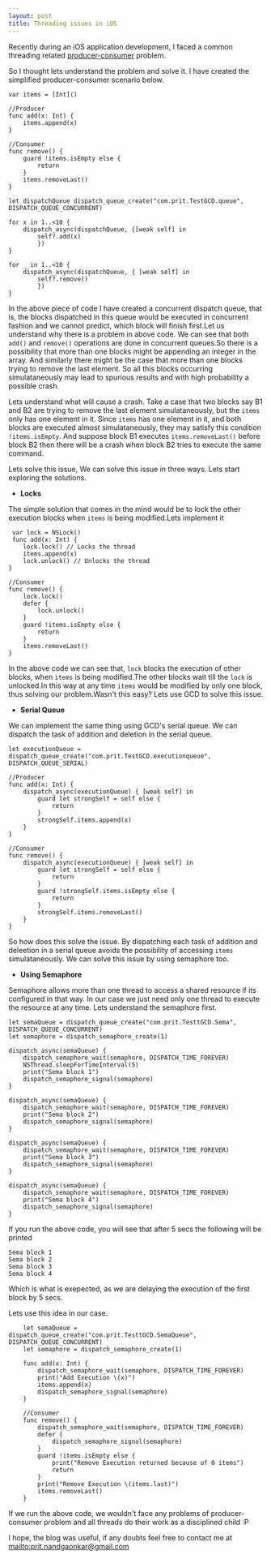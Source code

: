 ```yaml
---
layout: post
title: Threading issues in iOS
---
```


Recently during an iOS application development, I faced a common threading related [producer-consumer](https://en.wikipedia.org/wiki/Producer%E2%80%93consumer_problem) problem. 

So I thought lets understand the problem and solve it. I have created the simplified producer-consumer scenario below.

```
var items = [Int]()

//Producer
func add(x: Int) {
    items.append(x)
}
    
//Consumer
func remove() {
    guard !items.isEmpty else {
        return
    }
    items.removeLast()
}

let dispatchQueue dispatch_queue_create("com.prit.TestGCD.queue", DISPATCH_QUEUE_CONCURRENT)

for x in 1..<10 {
    dispatch_async(dispatchQueue, {[weak self] in
        self?.add(x)
        })
}
    
for _ in 1..<10 {
    dispatch_async(dispatchQueue, { [weak self] in
        self?.remove()
        })
}
```

In the above piece of code I have created a concurrent dispatch queue, that is, the blocks dispatched in this queue would be executed in concurrent fashion and we cannot predict, which block will finish first.Let us understand why there is a problem in above code. We can see that both `add()` and `remove()` operations are done in concurrent queues.So there is a possibility that more than one blocks might be appending an integer in the array. And similarly there might be the case that more than one blocks trying to remove the last element. So all this blocks occurring simulataneously may lead to spurious results and with high probability a possible crash. 

Lets understand what will cause a crash. Take a case that two blocks say B1 and B2 are trying to remove the last element simulataneously, but the `items` only has one element in it. Since `items` has one element in it, and both blocks are executed almost simulataneously, they may satisfy this condition `!items.isEmpty`. And suppose block B1 executes `items.removeLast()` before block B2 then there will be a crash when block B2 tries to execute the same command.

Lets solve this issue, We can solve this issue in three ways. Lets start exploring the solutions.

* **Locks**
	
The simple solution that comes in the mind would be to lock the other execution blocks when `items` is being modified.Lets implement it
	
```
 var lock = NSLock()
 func add(x: Int) {
    lock.lock() // Locks the thread
    items.append(x)
    lock.unlock() // Unlocks the thread
}
    
//Consumer
func remove() {
    lock.lock()
    defer {
    	lock.unlock()
    }
    guard !items.isEmpty else {
        return
    }
    items.removeLast()
}

```
In the above code we can see that, `lock` blocks the execution of other blocks, when `items` is being modified.The other blocks wait till the `lock` is unlocked.In this way at any time `items` would be modified by only one block, thus solving our problem.Wasn't this easy? Lets use GCD to solve this issue.

* **Serial Queue**

We can implement the same thing using GCD's serial queue. We can dispatch the task of addition and deletion in the serial queue.

```
let executionQueue = dispatch_queue_create("com.prit.TestGCD.executionqueue", DISPATCH_QUEUE_SERIAL)

//Producer
func add(x: Int) {
    dispatch_async(executionQueue) { [weak self] in
        guard let strongSelf = self else {
            return
        }
        strongSelf.items.append(x)
    }
}
    
//Consumer
func remove() {
    dispatch_async(executionQueue) { [weak self] in
        guard let strongSelf = self else {
            return
        }
        guard !strongSelf.items.isEmpty else {
            return
        }
        strongSelf.items.removeLast()
    }
}

```

So how does this solve the issue. By dispatching each task of addition and deleetion in a serial queue avoids the possibility of accessing `items` simulataneously.
We can solve this issue by using semaphore too. 

* **Using Semaphore**

Semaphore allows more than one thread to access a shared resource if its configured in that way. In our case we just need only one thread to execute the resource at any time. Lets understand the semaphore first.

```
let semaQueue = dispatch_queue_create("com.prit.TesttGCD.Sema", DISPATCH_QUEUE_CONCURRENT)
let semaphore = dispatch_semaphore_create(1)
    
dispatch_async(semaQueue) {
    dispatch_semaphore_wait(semaphore, DISPATCH_TIME_FOREVER)
    NSThread.sleepForTimeInterval(5)
    print("Sema block 1")
    dispatch_semaphore_signal(semaphore)
}
    
dispatch_async(semaQueue) {
    dispatch_semaphore_wait(semaphore, DISPATCH_TIME_FOREVER)
    print("Sema block 2")
    dispatch_semaphore_signal(semaphore)
}
    
dispatch_async(semaQueue) {
    dispatch_semaphore_wait(semaphore, DISPATCH_TIME_FOREVER)
    print("Sema block 3")
    dispatch_semaphore_signal(semaphore)
}
    
dispatch_async(semaQueue) {
    dispatch_semaphore_wait(semaphore, DISPATCH_TIME_FOREVER)
    print("Sema block 4")
    dispatch_semaphore_signal(semaphore)
}
```

If you run the above code, you will see that after 5 secs the following will be printed

```
Sema block 1
Sema block 2
Sema block 3
Sema block 4
```	
Which is what is exepected, as we are delaying the execution of the first block by 5 secs.

Lets use this idea in our case.

```
    let semaQueue = dispatch_queue_create("com.prit.TesttGCD.SemaQueue", DISPATCH_QUEUE_CONCURRENT)
    let semaphore = dispatch_semaphore_create(1)
   
    func add(x: Int) {
        dispatch_semaphore_wait(semaphore, DISPATCH_TIME_FOREVER)
        print("Add Execution \(x)")
        items.append(x)
        dispatch_semaphore_signal(semaphore)
    }
    
    //Consumer
    func remove() {
        dispatch_semaphore_wait(semaphore, DISPATCH_TIME_FOREVER)
        defer {
            dispatch_semaphore_signal(semaphore)
        }
        guard !items.isEmpty else {
            print("Remove Execution returned because of 0 items")
            return
        }
        print("Remove Execution \(items.last)")
        items.removeLast()
    }  
```

If we run the above code, we wouldn't face any problems of producer-consumer problem and all threads do their work as a disciplined child :P

I hope, the blog was useful, if any doubts feel free to contact me at <mailto:prit.nandgaonkar@gmail.com>